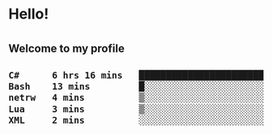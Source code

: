 
<h1>Hello!<h1>
<h2>Welcome to my profile<h2>

<!--START_SECTION:waka-->

```txt
C#      6 hrs 16 mins   ███████████████████████▒░   93.99 %
Bash    13 mins         █░░░░░░░░░░░░░░░░░░░░░░░░   03.45 %
netrw   4 mins          ▒░░░░░░░░░░░░░░░░░░░░░░░░   01.14 %
Lua     3 mins          ▒░░░░░░░░░░░░░░░░░░░░░░░░   00.87 %
XML     2 mins          ░░░░░░░░░░░░░░░░░░░░░░░░░   00.53 %
```

<!--END_SECTION:waka-->
